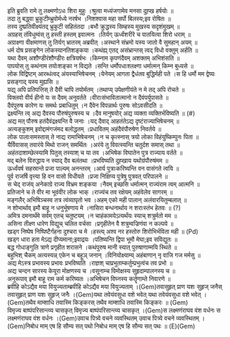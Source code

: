 

  
इति ब्रुवति रामे तु लक्ष्मणोऽधः शिरा मुहुः ।श्रुत्वा मध्यंजगामेव मनसा दुह्ख हर्षयोः  ॥   
तदा तु बद्ध्वा भ्रुकुटीम्भ्रुवोर्मध्ये नरर्षभ ।निशश्वास महा सर्पो बिलस्य;इव रोषितः  ॥   
तस्य दुष्प्रतिवीक्ष्यंतद् भ्रुकुटी सहितंतदा ।बभौ क्रुद्धस्य सिम्हस्य मुखस्य सदृशंमुखम्  ॥   
अग्रहस् तंविधुम्वंस् तु हस्ती हस्तम् इवात्मनः ।तिर्यग् ऊर्ध्वंशरीरे च पातयित्वा शिरो धराम्  ॥   
अग्राक्ष्णा वीक्षमाणस् तु तिर्यग् भ्रातरम् अब्रवीत् ।अस्थाने संभ्रमो यस्य जातो वै सुमहान् अयम्  ॥   
धर्म दोष प्रसङ्गेन लोकस्यानतिशङ्कया ।कथंह्य् एतद् असंभ्रान्तस् त्वद् विधो वक्तुम् अर्हति  ॥   
यथा दैवम् अशौण्डीरंशौण्डीरः क्षत्रियर्षभः ।किम्नाम कृपणंदैवम् अशक्तम् अभिशंसति  ॥   
पापयोस् तु कथंनाम तयोःशङ्का न विद्यते ।सन्ति धर्मोपधाःश्लक्ष्णा धर्मात्मन् किम्न बुध्यसे  ॥   
लोक विद्विष्टम् आरब्धंत्वद् अंयस्याभिषेचनम् ।येनेयम् आगता द्वैधंतव बुद्धिर्मही पते ।स हि धर्मो मम द्वेष्यः प्रसङ्गाद् यस्य मुह्यसि  ॥   
यद्य् अपि प्रतिपत्तिस् ते दैवी चापि तयोर्मतम् ।तथाप्य् उपेक्षणीयंते न मे तद् अपि रोचते  ॥   
विक्लवो वीर्य हीनो यः स दैवम् अनुवर्तते ।वीराःसंभावितात्मानो न दैवंपर्युपासते  ॥   
दैवंपुरुष कारेण यः समर्थः प्रबाधितुम् ।न दैवेन विपन्नार्थः पुरुषः सोऽवसीदति  ॥   
द्रक्ष्यन्ति त्व् अद्य दैवस्य पौरुषंपुरुषस्य च ।दैव मानुषयोर् अद्य व्यक्ता व्यक्तिर्भविष्यति  ॥ (#)  
अद्य मत् पौरुष हतंदैवंद्रक्ष्यन्ति वै जनाः ।यद् दैवाद् आहतंतेऽद्य दृष्टंराज्याभिषेचनम्  ॥   
अत्यङ्कुशम् इवोद्दामंगजंमद बलोद्धतम् ।प्रधावितम् अहंदैवंपौरुषेण निवर्तये  ॥   
लोक पालाःसमस्तास् ते नाद्य रामाभिषेचनम् ।न च कृत्स्नास् त्रयो लोका विहंयुष्किम्पुनः पिता  ॥   
यैर्विवासस् तवारंये मिथो राजन् समर्थितः ।अरंये तु विवत्स्यन्ति चतुर्दश समास् तथा  ॥   
अहंतदाशाम्छेत्स्यामि पितुस् तस्याश् च या तव ।अभिषेक विघातेन पुत्र राज्याय वर्तते  ॥   
मद् बलेन विरुद्धाय न स्याद् दैव बलंतथा ।प्रभविष्यति दुह्खाय यथोग्रंपौरुषंमम  ॥   
ऊर्ध्वंवर्ष सहस्रान्ते प्रजा पाल्यम् अनन्तरम् ।आर्य पुत्राःकरिष्यन्ति वन वासंगते त्वयि  ॥   
पूर्व राजर्षि वृत्त्या हि वन वासो विधीयते ।प्रजा निक्षिप्य पुत्रेषु पुत्रवत् परिपालने  ॥   
स चेद् राजंय् अनेकाग्रे राज्य विभ्रम शङ्कया ।नैवम् इच्छसि धर्मात्मन् राज्यंराम त्वम् आत्मनि  ॥   
प्रतिजाने च ते वीर मा भूवंवीर लोक भाक् ।राज्यंच तव रक्षेयम् अहंवेलेव सागरम्  ॥   
मङ्गलैर् अभिषिञ्चस्व तत्र त्वंव्यापृतो भव ।अहम् एको मही पालान् अलंवारयितुम्बलात्  ॥   
न शोभार्थाव् इमौ बाहू न धनुर्भूषणाय मे ।नासिरा बन्धनार्थाय न शराःस्तंभ हेतवः  ॥ (?)  
अमित्र दमनार्थंमे सर्वम् एतच् चतुष्टयम् ।न चाहंकामयेऽत्यर्थंयः स्याच् शत्रुर्मतो मम  ॥   
असिना तीक्ष्ण धारेण विद्युच् चलित वर्चसा ।प्रगृहीतेन वै शत्रुम्वज्रिणंवा न कल्पये  ॥   
खड्ग निष्पेष निष्पिष्टैर्गहना दुश्चरा च मे ।हस्त्य् अश्व नर हस्तोरु शिरोभिर्भविता मही  ॥ (Pd)  
खड्ग धारा हता मेऽद्य दीप्यमाना;इवाद्रयः ।पतिष्यन्ति द्विपा भूमौ मेघा;इव सविद्युतः  ॥   
बद्ध गोधाङ्गुलि त्राणे प्रगृहीत शरासने ।कथंपुरुष मानी स्यात् पुरुषाणाम्मयि स्थिते  ॥   
बहुभिश् चैकम् अत्यस्यन्न् एकेन च बहूञ् जनान् ।विनियोक्ष्याम्य् अहंबाणान् नृ वाजि गज मर्मसु  ॥   
अद्य मेऽस्त्र प्रभावस्य प्रभावः प्रभविष्यति ।राज्ञश् चाप्रभुताम्कर्तुम्प्रभुत्वंच तव प्रभो  ॥   
अद्य चन्दन सारस्य केयूरा मोक्षणस्य च ।वसूनाम्च विमोक्षस्य सुहृदाम्पालनस्य च  ॥   
अनुरूपाव् इमौ बाहू राम कर्म करिष्यतः ।अभिषेचन विघ्नस्य कर्तॄणाम्ते निवारणे  ॥   
ब्रवीहि कोऽद्यैव मया वियुज्यताम्ब्रवीहि कोऽद्यैव मया वियुज्यताम् ।(Gem)तवासुहृत् प्राण यशः सुहृज् जनैस् तवासुहृत् प्राण यशः सुहृज् जनैः ।(Gem)यथा तवेयंवसुधा वशे भवेत् यथा तवेयंवसुधा वशे भवेत् ।(Gem)तथैव माम्शाधि तवास्मि किङ्करस् तथैव माम्शाधि तवास्मि किङ्करः  ॥ (Gem)  
विमृज्य बाष्पंपरिसान्त्व्य चासकृत् विमृज्य बाष्पंपरिसान्त्व्य चासकृत् ।(Gem)स लक्ष्मणंराघव वंश वर्धनः स लक्ष्मणंराघव वंश वर्धनः ।(Gem)उवाच पित्र्ये वचने व्यवस्थितम् उवाच पित्र्ये वचने व्यवस्थितम् ।(Gem)निबोध माम् एष हि सौम्य सत् पथो निबोध माम् एष हि सौम्य सत् पथः  ॥ (E)(Gem)  
